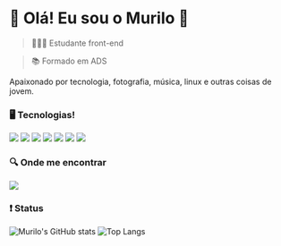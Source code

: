 # 🌙 Olá! Eu sou o Murilo 👋

> 🧑🏻‍💻 Estudante front-end

> 📚 Formado em ADS

Apaixonado por tecnologia, fotografia, música, linux e outras coisas de jovem.

### 🖥️ Tecnologias!

<div>
    <img src="https://img.shields.io/badge/HTML5-E34F26?style=for-the-badge&logo=html5&logoColor=white">
    <img src="https://img.shields.io/badge/CSS3-1572B6?style=for-the-badge&logo=css3&logoColor=white">
    <img src="https://img.shields.io/badge/JavaScript-F7DF1E?style=for-the-badge&logo=javascript&logoColor=black">
    <img src="https://img.shields.io/badge/Python-14354C?style=for-the-badge&logo=python&logoColor=white">
    <img src="https://img.shields.io/badge/Linux-FCC624?style=for-the-badge&logo=linux&logoColor=black">
    <img src="https://img.shields.io/badge/Figma-F24E1E?style=for-the-badge&logo=figma&logoColor=white">
    <img src="https://img.shields.io/badge/Markdown-000000?style=for-the-badge&logo=markdown&logoColor=w hite">
</div>

### 🔍 Onde me encontrar

<a href="https://www.instagram.com/muliro_sh/"><img src="https://img.shields.io/badge/Instagram-E4405F?style=for-the-badge&logo=instagram&logoColor=white"></a>

### ❗ Status

![Murilo's GitHub stats](https://github-readme-stats.vercel.app/api?username=murilomonte&show_icons=true&theme=catppuccin_mocha)
![Top Langs](https://github-readme-stats.vercel.app/api/top-langs/?username=murilomonte&layout=compact)
